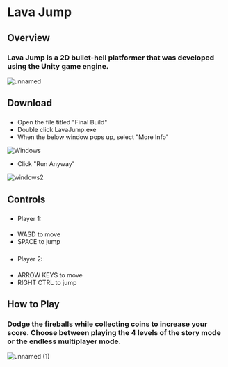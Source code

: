 # Lava Jump
## Overview
### Lava Jump is a 2D bullet-hell platformer that was developed using the Unity game engine.

![unnamed](https://user-images.githubusercontent.com/90011814/176550403-5ab6c6df-8fa5-40fd-93f0-8e3e48e807f2.png)
## Download 
### 
- Open the file titled "Final Build"
- Double click LavaJump.exe
- When the below window pops up, select "More Info"

![Windows](https://user-images.githubusercontent.com/90011814/176549399-8ca8882c-3573-47a4-918a-51992c693d3d.png) 
- Click "Run Anyway"

![windows2](https://user-images.githubusercontent.com/90011814/176549470-e3f1f5ef-950a-4863-b220-48bc45f7f71d.png)

## Controls
###
- Player 1:
####
- WASD to move
- SPACE to jump
###
- Player 2:
####
- ARROW KEYS to move
- RIGHT CTRL to jump

## How to Play
### Dodge the fireballs while collecting coins to increase your score. Choose between playing the 4 levels of the story mode or the endless multiplayer mode.

![unnamed (1)](https://user-images.githubusercontent.com/90011814/176550774-a7f0a9ce-1e24-4276-9d85-269812cc9a0c.png)
